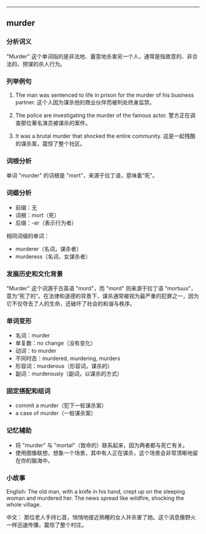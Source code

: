 
---------------
## murder
### 分析词义
"Murder" 这个单词指的是非法地、蓄意地杀害另一个人，通常是指故意的、非合法的、预谋的杀人行为。

### 列举例句
1. The man was sentenced to life in prison for the murder of his business partner.
   这个人因为谋杀他的商业伙伴而被判处终身监禁。

2. The police are investigating the murder of the famous actor.
   警方正在调查那位著名演员被谋杀的案件。

3. It was a brutal murder that shocked the entire community.
   这是一起残酷的谋杀案，震惊了整个社区。

### 词根分析
单词 "murder" 的词根是 "mort"，来源于拉丁语，意味着“死”。

### 词缀分析
- 前缀：无
- 词根：mort（死）
- 后缀：-er（表示行为者）

相同词缀的单词：
- murderer（名词，谋杀者）
- murderess（名词，女谋杀者）

### 发展历史和文化背景
"Murder" 这个词源于古英语 "mord"，而 "mord" 则来源于拉丁语 "mortuus"，意为“死了的”。在法律和道德的背景下，谋杀通常被视为最严重的犯罪之一，因为它不仅夺去了人的生命，还破坏了社会的和谐与秩序。

### 单词变形
- 名词：murder
- 单复数：no change（没有变化）
- 动词：to murder
- 不同时态：murdered, murdering, murders
- 形容词：murderous（形容词，谋杀的）
- 副词：murderously（副词，以谋杀的方式）

### 固定搭配和组词
- commit a murder（犯下一桩谋杀案）
- a case of murder（一桩谋杀案）

### 记忆辅助
- 将 "murder" 与 "mortal"（致命的）联系起来，因为两者都与死亡有关。
- 使用图像联想，想象一个场景，其中有人正在谋杀，这个场景会非常清晰地留在你的脑海中。

### 小故事
English:
The old man, with a knife in his hand, crept up on the sleeping woman and murdered her. The news spread like wildfire, shocking the whole village.

中文：
那位老人手持匕首，悄悄地接近熟睡的女人并杀害了她。这个消息像野火一样迅速传播，震惊了整个村庄。

